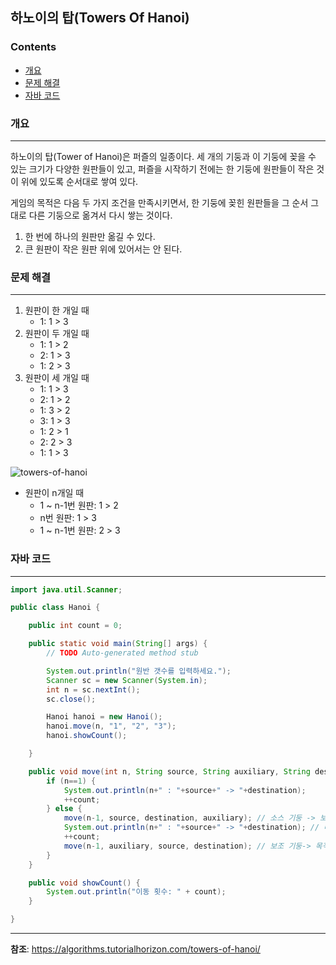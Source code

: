 하노이의 탑(Towers Of Hanoi)
----------------------------

### Contents

-	[개요](#개요)
-	[문제 해결](#문제-해결)
-	[자바 코드](#자바-코드)

### 개요

---

하노이의 탑(Tower of Hanoi)은 퍼즐의 일종이다. 세 개의 기둥과 이 기둥에 꽂을 수 있는 크기가 다양한 원판들이 있고, 퍼즐을 시작하기 전에는 한 기둥에 원판들이 작은 것이 위에 있도록 순서대로 쌓여 있다.

게임의 목적은 다음 두 가지 조건을 만족시키면서, 한 기둥에 꽂힌 원판들을 그 순서 그대로 다른 기둥으로 옮겨서 다시 쌓는 것이다.

1.	한 번에 하나의 원판만 옮길 수 있다.
2.	큰 원판이 작은 원판 위에 있어서는 안 된다.

### 문제 해결

---

1.	원판이 한 개일 때
	-	1: 1 > 3
2.	원판이 두 개일 때
	-	1: 1 > 2
	-	2: 1 > 3
	-	1: 2 > 3
3.	원판이 세 개일 때
	-	1: 1 > 3
	-	2: 1 > 2
	-	1: 3 > 2
	-	3: 1 > 3
	-	1: 2 > 1
	-	2: 2 > 3
	-	1: 1 > 3

![towers-of-hanoi](https://i1.wp.com/algorithms.tutorialhorizon.com/files/2015/02/Tower-Of-Hanoi-1.png?resize=733%2C1024&ssl=1)

-	원판이 n개일 때
	-	1 ~ n-1번 원판: 1 > 2
	-	n번 원판: 1 > 3
	-	1 ~ n-1번 원판: 2 > 3

### 자바 코드

---

```java
import java.util.Scanner;

public class Hanoi {

    public int count = 0;

    public static void main(String[] args) {
        // TODO Auto-generated method stub

        System.out.println("원반 갯수를 입력하세요.");
        Scanner sc = new Scanner(System.in);
        int n = sc.nextInt();
        sc.close();

        Hanoi hanoi = new Hanoi();
        hanoi.move(n, "1", "2", "3");
        hanoi.showCount();

    }

    public void move(int n, String source, String auxiliary, String destination) {
        if (n==1) {
            System.out.println(n+" : "+source+" -> "+destination);
            ++count;
        } else {
            move(n-1, source, destination, auxiliary); // 소스 기둥 -> 보조 기둥
            System.out.println(n+" : "+source+" -> "+destination); // 마지막 원판 목적지로 이동(전체원판수가 1이 아닐때)
            ++count;
            move(n-1, auxiliary, source, destination); // 보조 기둥-> 목적지 기둥
        }
    }

    public void showCount() {
        System.out.println("이동 횟수: " + count);
    }

}
```

---

<b>참조</b>: https://algorithms.tutorialhorizon.com/towers-of-hanoi/
